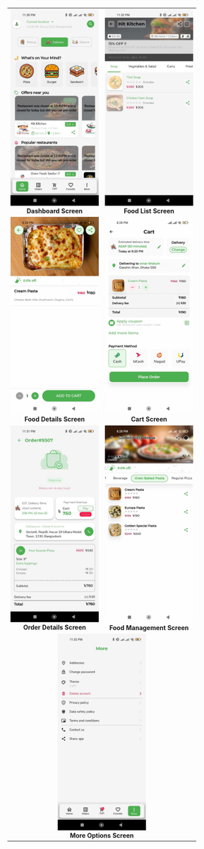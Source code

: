 
<table align="center"> <tr> <td align="center"> <img src="https://github.com/Tomal9924/ieatery_food_ordering_app/blob/main/dashboard.png?raw=true" alt="Dashboard Screen" width="200"/><br/> <strong>Dashboard Screen</strong> </td> <td align="center"> <img src="https://github.com/Tomal9924/ieatery_food_ordering_app/blob/main/food_list.png?raw=true" alt="Food List Screen" width="200"/><br/> <strong>Food List Screen</strong> </td> </tr> <tr> <td align="center"> <img src="https://github.com/Tomal9924/ieatery_food_ordering_app/blob/main/food_details.png?raw=true" alt="Food Details Screen" width="200"/><br/> <strong>Food Details Screen</strong> </td> <td align="center"> <img src="https://github.com/Tomal9924/ieatery_food_ordering_app/blob/main/cart.png?raw=true" alt="Cart Screen" width="200"/><br/> <strong>Cart Screen</strong> </td> </tr> <tr> <td align="center"> <img src="https://github.com/Tomal9924/ieatery_food_ordering_app/blob/main/order_details.png?raw=true" alt="Order Details Screen" width="200"/><br/> <strong>Order Details Screen</strong> </td> <td align="center"> <img src="https://github.com/Tomal9924/ieatery_food_ordering_app/blob/main/food.png?raw=true" alt="Food Management Screen" width="200"/><br/> <strong>Food Management Screen</strong> </td> </tr> <tr> <td align="center" colspan="2"> <img src="https://github.com/Tomal9924/ieatery_food_ordering_app/blob/main/more.png?raw=true" alt="More Options Screen" width="200"/><br/> <strong>More Options Screen</strong> </td> </tr> </table>
